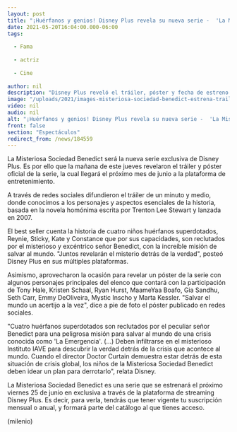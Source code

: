 ```yaml
---
layout: post
title: "¡Huérfanos y genios! Disney Plus revela su nueva serie -  'La Misteriosa Sociedad Benedict'"
date: 2021-05-20T16:04:00.000-06:00
tags:
  
  - Fama
  
  - actriz
  
  - Cine
  
author: nil
description: "Disney Plus reveló el tráiler, póster y fecha de estreno de 'La Misteriosa Sociedad Benedict', su nueva serie de televisión exclusiva. "
image: "/uploads/2021/images-misteriosa-sociedad-benedict-estrena-trailer.jpg"
video: nil
audio: nil
alt: "¡Huérfanos y genios! Disney Plus revela su nueva serie -  'La Misteriosa Sociedad Benedict'"
front: false
section: "Espectáculos"
redirect_from: /news/184559
---
```


La Misteriosa Sociedad Benedict será la nueva serie exclusiva de Disney Plus. Es por ello que la mañana de este jueves revelaron el tráiler y póster oficial de la serie, la cual llegará el próximo mes de junio a la plataforma de entretenimiento. 

A través de redes sociales difundieron el tráiler de un minuto y medio, donde conocimos a los personajes y aspectos esenciales de la historia, basada en la novela homónima escrita por Trenton Lee Stewart y lanzada en 2007. 

El best seller cuenta la historia de cuatro niños huérfanos superdotados, Reynie, Sticky, Kate y Constance que por sus capacidades, son reclutados por el misterioso y excéntrico señor Benedict, con la increíble misión de salvar al mundo.
"Juntos revelarán el misterio detrás de la verdad", posteó Disney Plus en sus múltiples plataformas. 

Asimismo, aprovecharon la ocasión para revelar un póster de la serie con algunos personajes principales del elenco que contará con la participación de Tony Hale, Kristen Schaal, Ryan Hurst, MaameYaa Boafo, Gia Sandhu, Seth Carr, Emmy DeOliveira, Mystic Inscho y Marta Kessler. "Salvar el mundo un acertijo a la vez", dice a pie de foto el póster publicado en redes sociales. 

"Cuatro huérfanos superdotados son reclutados por el peculiar señor Benedict para una peligrosa misión para salvar al mundo de una crisis conocida como 'La Emergencia'. (...) Deben infiltrarse en el misterioso Instituto IAVE para descubrir la verdad detrás de la crisis que acontece al mundo. Cuando el director Doctor Curtain demuestra estar detrás de esta situación de crisis global, los niños de la Misteriosa Sociedad Benedict deben idear un plan para derrotarlo", relata Disney. 

La Misteriosa Sociedad Benedict es una serie que se estrenará el próximo viernes 25 de junio en exclusiva a través de la plataforma de streaming Disney Plus. Es decir, para verla, tendrás que tener vigente tu suscripción mensual o anual, y formará parte del catálogo al que tienes acceso. 

(milenio)